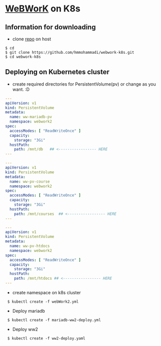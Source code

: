 # [WeBWorK](http://webwork.maa.org) on K8s

## Information for downloading
* clone [repo](https://github.com/hmmohammadi/webwork-k8s) on host
```console 
$ cd
$ git clone https://github.com/hmmohammadi/webwork-k8s.git
$ cd webwork-k8s
```

## Deploying on Kubernetes cluster
* create required directories for PersistentVolume(pv) or change as you want. :D
```yaml
---
apiVersion: v1
kind: PersistentVolume
metadata:
  name: ww-mariadb-pv
  namespace: webwork2
spec:
  accessModes: [ "ReadWriteOnce" ]
  capacity:
    storage: "3Gi"
  hostPath:
    path: /mnt/db   ## <----------------- HERE
---
```
```yaml
---
apiVersion: v1
kind: PersistentVolume
metadata:
  name: ww-pv-course
  namespace: webwork2
spec:
  accessModes: [ "ReadWriteOnce" ]
  capacity:
    storage: "3Gi"
  hostPath:
    path: /mnt/courses  ## <----------------- HERE
---
```
```yaml
---
apiVersion: v1
kind: PersistentVolume
metadata:
  name: ww-pv-htdocs
  namespace: webwork2
spec:
  accessModes: [ "ReadWriteOnce" ]
  capacity:
    storage: "3Gi"
  hostPath:
    path: /mnt/htdocs ## <----------------- HERE
---
```
* create namespace on k8s cluster
```console 
 $ kubectl create -f webWork2.yml
```
* Deploy mariadb
```console 
 $ kubectl create -f mariadb-ww2-deploy.yml
```
* Deploy ww2
```console 
 $ kubectl create -f ww2-deploy.yaml
```
